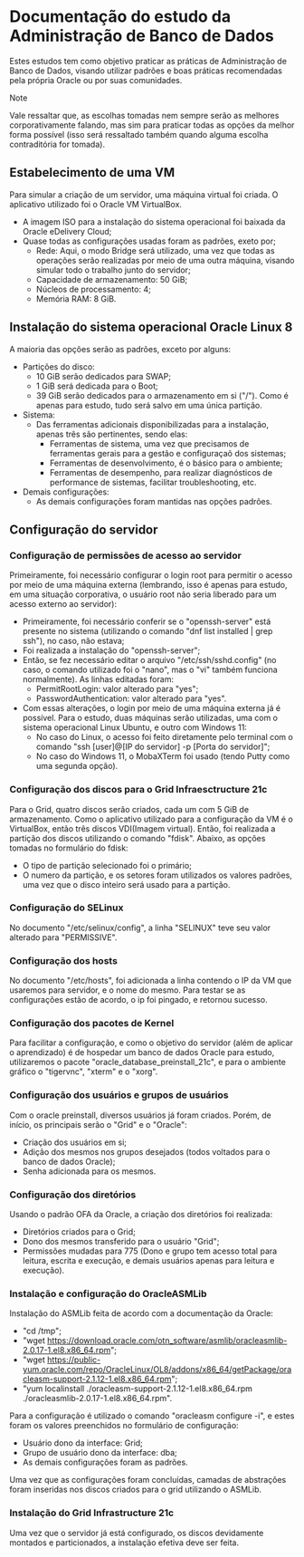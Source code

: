 # Documentação do estudo da Administração de Banco de Dados
Estes estudos tem como objetivo praticar as práticas de Administração de Banco de Dados, visando utilizar padrões e boas práticas recomendadas pela própria Oracle ou por suas comunidades.
> [!NOTE]
> Vale ressaltar que, as escolhas tomadas nem sempre serão as melhores corporativamente falando, mas sim para praticar todas as opções da melhor forma possível (isso será ressaltado também quando alguma escolha contraditória for tomada).
## Estabelecimento de uma VM
Para simular a criação de um servidor, uma máquina virtual foi criada. O aplicativo utilizado foi o Oracle VM VirtualBox.
- A imagem ISO para a instalação do sistema operacional foi baixada da Oracle eDelivery Cloud;
- Quase todas as configurações usadas foram as padrões, exeto por;
  - Rede: Aqui, o modo Bridge será utilizado, uma vez que todas as operações serão realizadas por meio de uma outra máquina, visando simular todo o trabalho junto do servidor;
  - Capacidade de armazenamento: 50 GiB;
  - Núcleos de processamento: 4;
  - Memória RAM: 8 GiB.
## Instalação do sistema operacional Oracle Linux 8
A maioria das opções serão as padrões, exceto por alguns:
- Partições do disco:
  - 10 GiB serão dedicados para SWAP;
  - 1 GiB será dedicada para o Boot;
  - 39 GiB serão dedicados para o armazenamento em si ("/"). Como é apenas para estudo, tudo será salvo em uma única partição.
- Sistema:
  - Das ferramentas adicionais disponibilizadas para a instalação, apenas três são pertinentes, sendo elas:
    - Ferramentas de sistema, uma vez que precisamos de ferramentas gerais para a gestão e configuraçaõ dos sistemas;
    - Ferramentas de desenvolvimento, é o básico para o ambiente;
    - Ferramentas de desempenho, para realizar diagnósticos de performance de sistemas, facilitar troubleshooting, etc.
- Demais configurações:
  - As demais configurações foram mantidas nas opções padrões.
## Configuração do servidor
### Configuração de permissões de acesso ao servidor
Primeiramente, foi necessário configurar o login root para permitir o acesso por meio de uma máquina externa (lembrando, isso é apenas para estudo, em uma situação corporativa, o usuário root não seria liberado para um acesso externo ao servidor):
- Primeiramente, foi necessário conferir se o "openssh-server" está presente no sistema (utilizando o comando "dnf list installed | grep ssh"), no caso, não estava;
- Foi realizada a instalação do "openssh-server";
- Então, se fez necessário editar o arquivo "/etc/ssh/sshd.config" (no caso, o comando utilizado foi o "nano", mas o "vi" também funciona normalmente). As linhas editadas foram:
  - PermitRootLogin: valor alterado para "yes";
  - PasswordAuthentication: valor alterado para "yes".
- Com essas alterações, o login por meio de uma máquina externa já é possível. Para o estudo, duas máquinas serão utilizadas, uma com o sistema operacional Linux Ubuntu, e outro com Windows 11:
  - No caso do Linux, o acesso foi feito diretamente pelo terminal com o comando "ssh [user]@[IP do servidor] -p [Porta do servidor]";
  - No caso do Windows 11, o MobaXTerm foi usado (tendo Putty como uma segunda opção).
### Configuração dos discos para o Grid Infraesctructure 21c
Para o Grid, quatro discos serão criados, cada um com 5 GiB de armazenamento. Como o aplicativo utilizado para a configuração da VM é o VirtualBox, então três discos VDI(Imagem virtual). Então, foi realizada a partição dos discos utilizando o comando "fdisk". Abaixo, as opções tomadas no formulário do fdisk:
- O tipo de partição selecionado foi o primário;
- O numero da partição, e os setores foram utilizados os valores padrões, uma vez que o disco inteiro será usado para a partição.
### Configuração do SELinux
No documento "/etc/selinux/config", a linha "SELINUX" teve seu valor alterado para "PERMISSIVE".
### Configuração dos hosts
No documento "/etc/hosts", foi adicionada a linha contendo o IP da VM que usaremos para servidor, e o nome do mesmo. Para testar se as configurações estão de acordo, o ip foi pingado, e retornou sucesso.
### Configuração dos pacotes de Kernel
Para facilitar a configuração, e como o objetivo do servidor (além de aplicar o aprendizado) é de hospedar um banco de dados Oracle para estudo, utilizaremos o pacote "oracle_database_preinstall_21c", e para o ambiente gráfico o "tigervnc", "xterm" e o "xorg".
### Configuração dos usuários e grupos de usuários
Com o oracle preinstall, diversos usuários já foram criados. Porém, de início, os principais serão o "Grid" e o "Oracle":
- Criação dos usuários em si;
- Adição dos mesmos nos grupos desejados (todos voltados para o banco de dados Oracle);
- Senha adicionada para os mesmos.
### Configuração dos diretórios
Usando o padrão OFA da Oracle, a criação dos diretórios foi realizada:
- Diretórios criados para o Grid;
- Dono dos mesmos transferido para o usuário "Grid";
- Permissões mudadas para 775 (Dono e grupo tem acesso total para leitura, escrita e execução, e demais usuários apenas para leitura e execução).
### Instalação e configuração do OracleASMLib
Instalação do ASMLib feita de acordo com a documentação da Oracle:
- "cd /tmp";
- "wget https://download.oracle.com/otn_software/asmlib/oracleasmlib-2.0.17-1.el8.x86_64.rpm";
- "wget https://public-yum.oracle.com/repo/OracleLinux/OL8/addons/x86_64/getPackage/oracleasm-support-2.1.12-1.el8.x86_64.rpm";
- "yum localinstall ./oracleasm-support-2.1.12-1.el8.x86_64.rpm ./oracleasmlib-2.0.17-1.el8.x86_64.rpm".

Para a configuração é utilizado o comando "oracleasm configure -i", e estes foram os valores preenchidos no formulário de configuração:
- Usuário dono da interface: Grid;
- Grupo de usuário dono da interface: dba;
- As demais configurações foram as padrões.

Uma vez que as configurações foram concluídas, camadas de abstrações foram inseridas nos discos criados para o grid utilizando o ASMLib.

### Instalação do Grid Infrastructure 21c

Uma vez que o servidor já está configurado, os discos devidamente montados e particionados, a instalação efetiva deve ser feita.